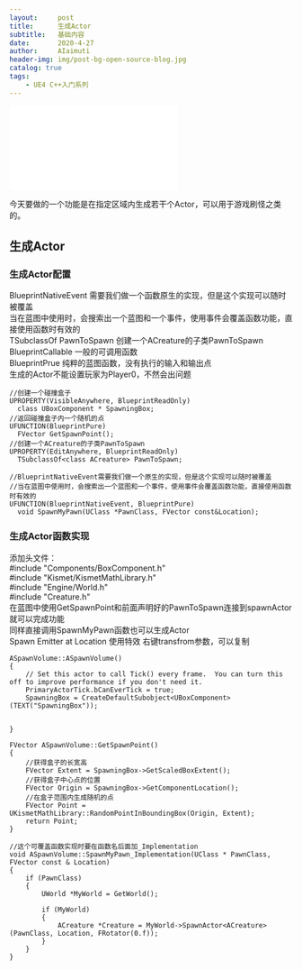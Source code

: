 ```yaml
---
layout:     post
title:      生成Actor
subtitle:   基础内容
date:       2020-4-27
author:     AIaimuti
header-img: img/post-bg-open-source-blog.jpg
catalog: true
tags:
    - UE4 C++入门系列
---
```

<iframe src="//player.bilibili.com/player.html?aid=413093542&bvid=BV12V411d79e&cid=187006034&page=1" scrolling="no" border="0" frameborder="no" framespacing="0" allowfullscreen="true"> </iframe> <br>

今天要做的一个功能是在指定区域内生成若干个Actor，可以用于游戏刷怪之类的。

##  生成Actor
### 生成Actor配置
BlueprintNativeEvent 需要我们做一个函数原生的实现，但是这个实现可以随时被覆盖<br>
当在蓝图中使用时，会搜索出一个蓝图和一个事件，使用事件会覆盖函数功能，直接使用函数时有效的<br>
TSubclassOf<class ACreature> PawnToSpawn 创建一个ACreature的子类PawnToSpawn<br>
BlueprintCallable 一般的可调用函数<br>
BlueprintPrue 纯粹的蓝图函数，没有执行的输入和输出点<br>
生成的Actor不能设置玩家为Player0，不然会出问题
    
```
//创建一个碰撞盒子
UPROPERTY(VisibleAnywhere, BlueprintReadOnly)
  class UBoxComponent * SpawningBox;
//返回碰撞盒子内一个随机的点
UFUNCTION(BlueprintPure)
  FVector GetSpawnPoint();
//创建一个ACreature的子类PawnToSpawn
UPROPERTY(EditAnywhere, BlueprintReadOnly)
  TSubclassOf<class ACreature> PawnToSpawn;

//BlueprintNativeEvent需要我们做一个原生的实现，但是这个实现可以随时被覆盖
//当在蓝图中使用时，会搜索出一个蓝图和一个事件，使用事件会覆盖函数功能，直接使用函数时有效的
UFUNCTION(BlueprintNativeEvent, BlueprintPure)
  void SpawnMyPawn(UClass *PawnClass, FVector const&Location);
```
### 生成Actor函数实现
添加头文件：<br>
#include "Components/BoxComponent.h"<br>
#include "Kismet/KismetMathLibrary.h"<br>
#include "Engine/World.h"<br>
#include "Creature.h"<br>
在蓝图中使用GetSpawnPoint和前面声明好的PawnToSpawn连接到spawnActor就可以完成功能<br>
同样直接调用SpawnMyPawn函数也可以生成Actor<br>
Spawn Emitter at Location 使用特效
右键transfrom参数，可以复制
```
ASpawnVolume::ASpawnVolume()
{
 	// Set this actor to call Tick() every frame.  You can turn this off to improve performance if you don't need it.
	PrimaryActorTick.bCanEverTick = true;
	SpawningBox = CreateDefaultSubobject<UBoxComponent>(TEXT("SpawningBox"));


}

FVector ASpawnVolume::GetSpawnPoint()
{
	//获得盒子的长宽高
	FVector Extent = SpawningBox->GetScaledBoxExtent();
	//获得盒子中心点的位置
	FVector Origin = SpawningBox->GetComponentLocation();
	//在盒子范围内生成随机的点
	FVector Point = UKismetMathLibrary::RandomPointInBoundingBox(Origin, Extent);
	return Point;
}

//这个可覆盖函数实现时要在函数名后面加_Implementation
void ASpawnVolume::SpawnMyPawn_Implementation(UClass * PawnClass, FVector const & Location)
{
	if (PawnClass)
	{
		UWorld *MyWorld = GetWorld();

		if (MyWorld)
		{
			ACreature *Creature = MyWorld->SpawnActor<ACreature>(PawnClass, Location, FRotator(0.f));
		}
	}	
}
```
